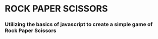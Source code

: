 # ROCK PAPER SCISSORS

### Utilizing the basics of javascript to create a simple game of Rock Paper Scissors
